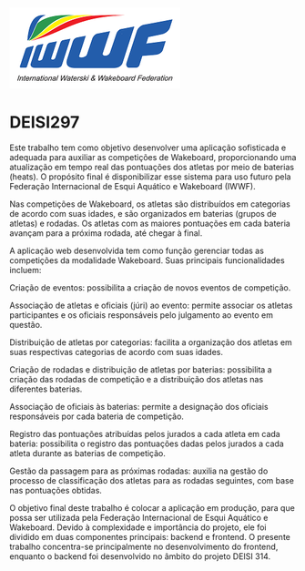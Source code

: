 ![iwwf](iwwf.png)
# DEISI297

Este trabalho tem como objetivo desenvolver uma aplicação sofisticada e adequada para auxiliar as competições de Wakeboard, proporcionando uma atualização em tempo real das pontuações dos atletas por meio de baterias (heats). O propósito final é disponibilizar esse sistema para uso futuro pela Federação Internacional de Esqui Aquático e Wakeboard (IWWF).

Nas competições de Wakeboard, os atletas são distribuídos em categorias de acordo com suas idades, e são organizados em baterias (grupos de atletas) e rodadas. Os atletas com as maiores pontuações em cada bateria avançam para a próxima rodada, até chegar à final.

A aplicação web desenvolvida tem como função gerenciar todas as competições da modalidade Wakeboard. Suas principais funcionalidades incluem:

Criação de eventos: possibilita a criação de novos eventos de competição.

Associação de atletas e oficiais (júri) ao evento: permite associar os atletas participantes e os oficiais responsáveis pelo julgamento ao evento em questão.

Distribuição de atletas por categorias: facilita a organização dos atletas em suas respectivas categorias de acordo com suas idades.

Criação de rodadas e distribuição de atletas por baterias: possibilita a criação das rodadas de competição e a distribuição dos atletas nas diferentes baterias.

Associação de oficiais às baterias: permite a designação dos oficiais responsáveis por cada bateria de competição.

Registro das pontuações atribuídas pelos jurados a cada atleta em cada bateria: possibilita o registro das pontuações dadas pelos jurados a cada atleta durante as baterias de competição.

Gestão da passagem para as próximas rodadas: auxilia na gestão do processo de classificação dos atletas para as rodadas seguintes, com base nas pontuações obtidas.

O objetivo final deste trabalho é colocar a aplicação em produção, para que possa ser utilizada pela Federação Internacional de Esqui Aquático e Wakeboard. Devido à complexidade e importância do projeto, ele foi dividido em duas componentes principais: backend e frontend. O presente trabalho concentra-se principalmente no desenvolvimento do frontend, enquanto o backend foi desenvolvido no âmbito do projeto DEISI 314.